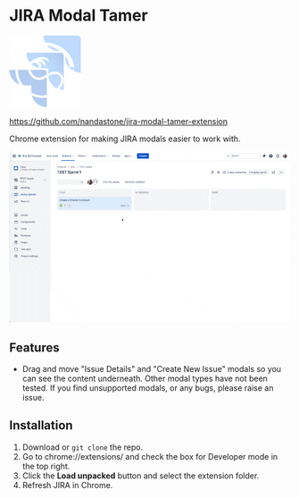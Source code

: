 # JIRA Modal Tamer

![](docs/logo.png)

https://github.com/nandastone/jira-modal-tamer-extension

Chrome extension for making JIRA modals easier to work with.

![](docs/demo.gif)

## Features

* Drag and move "Issue Details" and "Create New Issue" modals so you can see the content underneath. Other modal types have not been tested. If you find unsupported modals, or any bugs, please raise an issue.

## Installation

1. Download or `git clone` the repo.
2. Go to chrome://extensions/ and check the box for Developer mode in the top right.
3. Click the **Load unpacked** button and select the extension folder.
4. Refresh JIRA in Chrome.